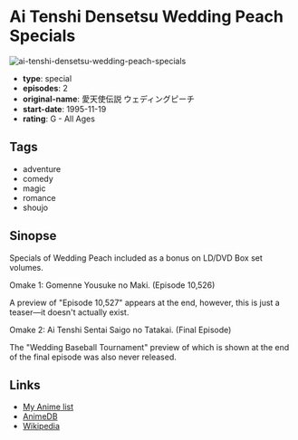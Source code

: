 # Ai Tenshi Densetsu Wedding Peach Specials

![ai-tenshi-densetsu-wedding-peach-specials](https://cdn.myanimelist.net/images/anime/10/66119.jpg)

-   **type**: special
-   **episodes**: 2
-   **original-name**: 愛天使伝説 ウェディングピーチ
-   **start-date**: 1995-11-19
-   **rating**: G - All Ages

## Tags

-   adventure
-   comedy
-   magic
-   romance
-   shoujo

## Sinopse

Specials of Wedding Peach included as a bonus on LD/DVD Box set volumes.

Omake 1: Gomenne Yousuke no Maki. (Episode 10,526)

A preview of "Episode 10,527" appears at the end, however, this is just a teaser—it doesn't actually exist.

Omake 2: Ai Tenshi Sentai Saigo no Tatakai. (Final Episode)

The "Wedding Baseball Tournament" preview of which is shown at the end of the final episode was also never released.

## Links

-   [My Anime list](https://myanimelist.net/anime/26189/Ai_Tenshi_Densetsu_Wedding_Peach_Specials)
-   [AnimeDB](http://anidb.info/perl-bin/animedb.pl?show=anime&aid=891)
-   [Wikipedia](http://en.wikipedia.org/wiki/Wedding_Peach)
